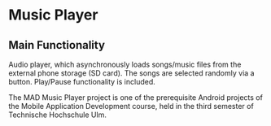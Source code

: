 # Music Player
## Main Functionality 
Audio player, which asynchronously loads songs/music files from the external phone storage (SD card). The songs are selected randomly via a button. Play/Pause functionality is included.

The MAD Music Player project is one of the prerequisite Android projects of the Mobile Application Development course, held in the third semester of Technische Hochschule Ulm.


